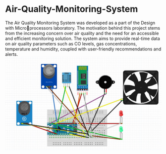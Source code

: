 # Air-Quality-Monitoring-System
The Air Quality Monitoring System was developed as a part of the Design with Microprocessors laboratory. The motivation behind this project stems from the increasing concern
over air quality and the need for an accessible and efficient monitoring solution. The system
aims to provide real-time data on air quality parameters such as CO levels, gas concentrations,
temperature and humidity, coupled with user-friendly recommendations and alerts.
![My Image](Breadboard_scheme.jpg)

